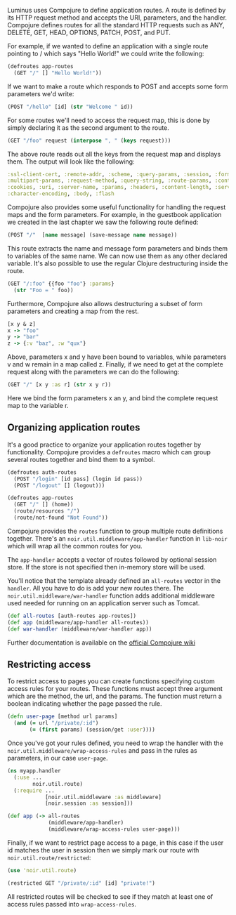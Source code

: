 Luminus uses Compojure to define application routes.
A route is defined by its HTTP request method and accepts the URI, parameters, and the handler.
Compojure defines routes for all the standard HTTP requests such as
ANY, DELETE, GET, HEAD, OPTIONS, PATCH, POST, and PUT.

For example, if we wanted to define an application with a single route pointing to / which
says "Hello World!" we could write the following:

```clojure
(defroutes app-routes
  (GET "/" [] "Hello World!"))
```

If we want to make a route which responds to POST and accepts some form parameters we'd write:

```clojure
(POST "/hello" [id] (str "Welcome " id))
```

For some routes we'll need to access the request map, this is done by simply declaring it as the second argument to the route.

```clojure
(GET "/foo" request (interpose ", " (keys request)))
```

The above route reads out all the keys from the request map and displays them. The output will look like the following:

```clojure
:ssl-client-cert, :remote-addr, :scheme, :query-params, :session, :form-params,
:multipart-params, :request-method, :query-string, :route-params, :content-type,
:cookies, :uri, :server-name, :params, :headers, :content-length, :server-port,
:character-encoding, :body, :flash
```

Compojure also provides some useful functionality for handling the request maps and the form parameters.
For example, in the guestbook application we created in the last chapter we saw the following route defined:

```clojure
(POST "/"  [name message] (save-message name message))
```

This route extracts the name and message form parameters and binds them to variables of the same name.
We can now use them as any other declared variable. It's also possible to use the regular Clojure destructuring
inside the route.

```clojure
(GET "/:foo" {{foo "foo"} :params}
  (str "Foo = " foo))
```

Furthermore, Compojure also allows destructuring a subset of form parameters and creating a map from the rest.

```clojure
[x y & z]
x -> "foo"
y -> "bar"
z -> {:v "baz", :w "qux"}
```

Above, parameters x and y have been bound to variables, while parameters v and w remain in a map called z.
Finally, if we need to get at the complete request along with the parameters we can do the following:

```clojure
(GET "/" [x y :as r] (str x y r))
```

Here we bind the form parameters x an y, and bind the complete request map to the variable r.

## Organizing application routes

It's a good practice to organize your application routes together by functionality. Compojure provides
a `defroutes` macro which can group several routes together and bind them to a symbol.

```clojure
(defroutes auth-routes
  (POST "/login" [id pass] (login id pass))
  (POST "/logout" [] (logout)))

(defroutes app-routes
  (GET "/" [] (home))
  (route/resources "/")
  (route/not-found "Not Found"))
```

Compojure provides the `routes` function to group multiple route definitions together.
There's an `noir.util.middleware/app-handler` function in `lib-noir` which will wrap all
the common routes for you.

The `app-handler` accepts a vector of routes followed by optional session store. If
the store is not specified then in-memory store will be used.

You'll notice that the template already defined an `all-routes` vector in the `handler`.
All you have to do is add your new routes there. The `noir.util.middleware/war-handler`
function adds additional middleware used needed for running on an application server
such as Tomcat.

```clojure
(def all-routes [auth-routes app-routes])
(def app (middleware/app-handler all-routes))
(def war-handler (middleware/war-handler app))
```

Further documentation is available on the [official Compojure wiki](https://github.com/weavejester/compojure/wiki)

## Restricting access

To restrict access to pages you can create functions specifying custom access rules for your routes.
These functions must accept three argument which are the method, the url, and the params. The function
must return a boolean indicating whether the page passed the rule.

```clojure
(defn user-page [method url params]
  (and (= url "/private/:id")
       (= (first params) (session/get :user))))
```

Once you've got your rules defined, you need to wrap the handler with the
`noir.util.middleware/wrap-access-rules` and pass in the rules as parameters,
in our case `user-page`.

```clojure
(ns myapp.handler
  (:use ... 
        noir.util.route)
  (:require ... 
            [noir.util.middleware :as middleware]
            [noir.session :as session]))

(def app (-> all-routes
             (middleware/app-handler)
             (middleware/wrap-access-rules user-page)))
```

Finally, if we want to restrict page access to a page, in this case if the user id
matches the user in session then we simply mark our route with `noir.util.route/restricted`:

```clojure
(use 'noir.util.route)

(restricted GET "/private/:id" [id] "private!")
```

All restricted routes will be checked to see if they match at least one of access rules
passed into `wrap-access-rules`.


